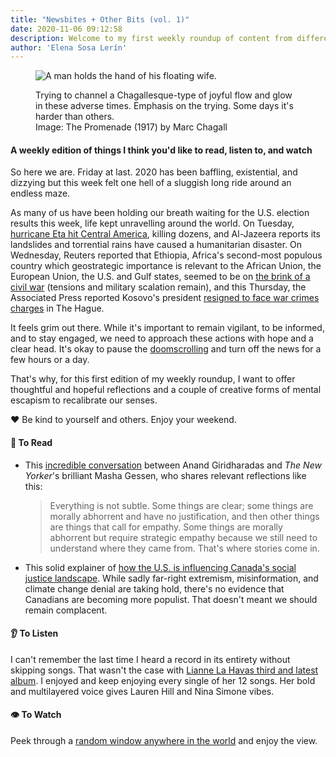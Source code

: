 ```yaml
---
title: "Newsbites + Other Bits (vol. 1)" 
date: 2020-11-06 09:12:58
description: Welcome to my first weekly roundup of content from different corners of the internet I think you’d enjoy checking out. After this week, we all need a mental break to recalibrate. 
author: 'Elena Sosa Lerín'
---
```

<figure>
<img data-src="https://res.cloudinary.com/esarin72/image/upload/q_auto/v1604645062/weekly%20editions/chagall_rmyowi.jpg" loading="lazy" alt="A man holds the hand of his floating wife." class="lazyload">
<figcaption>
    <p>Trying to channel a Chagallesque-type of joyful flow and glow in these adverse times. Emphasis on the trying. Some days it's harder than others.<br><span class="thick">
    Image:</span> The Promenade (1917) by Marc Chagall</p>
</figcaption>
</figure>

#### A weekly edition of things I think you'd like to read, listen to, and watch

So here we are. Friday at last. 2020 has been baffling, existential, and dizzying but this week felt one hell of a sluggish long ride around an endless maze.  

As many of us have been holding our breath waiting for the <span class="thick">U.S. election results</span> this week, life kept unravelling around the world. On Tuesday, <a href="https://www.aljazeera.com/news/2020/11/6/central-america-still-on-high-alert-as-hurricane-eta-kills-dozens">hurricane Eta hit <span class="thick">Central America</span></a>, killing dozens, and Al-Jazeera reports its landslides and torrential rains have caused a humanitarian disaster. On Wednesday, Reuters reported that <span class="thick">Ethiopia</span>, Africa's second-most populous country which geostrategic importance is relevant to the African Union, the European Union, the U.S. and Gulf states, seemed to be on <a href="https://uk.reuters.com/article/uk-ethiopia-conflict/ethiopia-sends-army-into-opposition-tigray-region-idUKKBN27K0GX">the brink of a civil war</a> (tensions and military scalation remain), and this Thursday, the Associated Press reported <span class="thick">Kosovo</span>'s president <a href="https://www.theguardian.com/world/2020/nov/05/hashim-thaci-kosovos-president-resigns-to-face-war-crimes-charges-in-the-hague">resigned to face war crimes charges</a> in The Hague.


It feels grim out there. While it's important to remain vigilant, to be informed, and to stay engaged, we need to approach these actions with hope and a clear head. It's okay to pause the <a href="https://twitter.com/karenkho">doomscrolling</a> and turn off the news for a few hours or a day. 

That's why, for this first edition of my weekly roundup, I want to offer thoughtful and hopeful reflections and a couple of creative forms of mental escapism to recalibrate our senses. 

<span role="img" aria-label="heart">❤️</span> Be kind to yourself and others. Enjoy your weekend.

#### <span role="img" aria-label="open book">📖</span> To Read

<ul class="list">

<li>This <a href="https://the.ink/p/how-to-block-an-autocratic-breakthrough">incredible conversation</a> between Anand Giridharadas and <em>The New Yorker</em>'s brilliant Masha Gessen, who shares relevant reflections like this:
<blockquote>
<p>
Everything is not subtle. Some things are clear; some things are morally abhorrent and have no justification, and then other things are things that call for empathy. Some things are morally abhorrent but require strategic empathy because we still need to understand where they came from. That's where stories come in.
</p>
</blockquote>
</li>

<li>
This solid explainer of <a href="https://futureofgood.co/trumpism-in-canada/"> how the U.S. is influencing Canada's social justice landscape</a>. While sadly far-right extremism, misinformation, and climate change denial are taking hold, there's no evidence that Canadians are becoming more populist. That doesn't meant we should remain complacent.
</li>
</ul>

#### <span role="img" aria-label="ear">👂</span> To Listen

I can't remember the last time I heard a record in its entirety without skipping songs. That wasn't the case with <a href="https://open.spotify.com/album/6JwtB0zzNYy4qANDrJtrJy?utm_source=Newsletter+Radio+Ambulante&utm_campaign=ef0114c24b-EMAIL_CAMPAIGN_2020_08_06_09_06_COPY_01&utm_medium=email&utm_term=0_e2fc316930-ef0114c24b-110953113"> Lianne La Havas third and latest album</a>. I enjoyed and keep enjoying every single of her 12 songs. Her bold and multilayered voice gives Lauren Hill and Nina Simone vibes. 

#### <span role="img" aria-label="single eye">👁️</span> To Watch

Peek through a <a href="https://window-swap.com">random window anywhere in the world</a> and enjoy the view.

 


 















